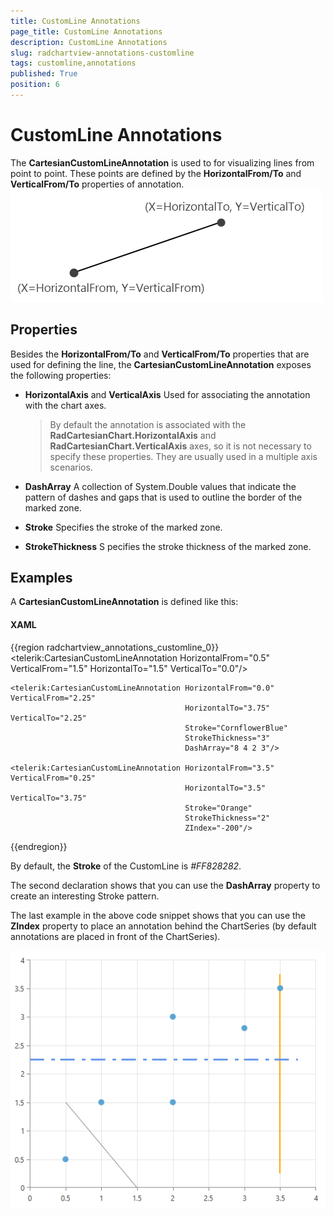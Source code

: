 ```yaml
---
title: CustomLine Annotations
page_title: CustomLine Annotations
description: CustomLine Annotations
slug: radchartview-annotations-customline
tags: customline,annotations
published: True
position: 6
---
```


# CustomLine Annotations

The __CartesianCustomLineAnnotation__ is used to for  visualizing lines from point to point. These points are defined by the __HorizontalFrom/To__ and __VerticalFrom/To__ properties of annotation.
      ![Rad Chart View-annotations-cartesian-customline-0](images/RadChartView-annotations-cartesian-customline-0.png)

## Properties

Besides the __HorizontalFrom/To__ and __VerticalFrom/To__ properties that are used for defining the line, the __CartesianCustomLineAnnotation__ exposes the following properties:
        

* __HorizontalAxis__ and __VerticalAxis__ Used for associating the annotation with the chart axes.            

	>By default the annotation is associated with the __RadCartesianChart.HorizontalAxis__ and __RadCartesianChart.VerticalAxis__ axes, so it is not necessary to specify these properties. They are usually used in a multiple axis scenarios.              

* __DashArray__ A collection of System.Double values that indicate the pattern of dashes and gaps that is used to outline the border of the marked zone.            

* __Stroke__ Specifies the stroke of the marked zone.            

* __StrokeThickness__ S pecifies the stroke thickness of the marked zone.            

## Examples

A __CartesianCustomLineAnnotation__ is defined like this:        

#### __XAML__

{{region radchartview_annotations_customline_0}}
	<telerik:CartesianCustomLineAnnotation HorizontalFrom="0.5" VerticalFrom="1.5" 
	                                       HorizontalTo="1.5" VerticalTo="0.0"/>
	
	<telerik:CartesianCustomLineAnnotation HorizontalFrom="0.0" VerticalFrom="2.25"
	                                       HorizontalTo="3.75" VerticalTo="2.25"
	                                       Stroke="CornflowerBlue" 
	                                       StrokeThickness="3"
	                                       DashArray="8 4 2 3"/>
	
	<telerik:CartesianCustomLineAnnotation HorizontalFrom="3.5" VerticalFrom="0.25"
	                                       HorizontalTo="3.5"  VerticalTo="3.75"
	                                       Stroke="Orange"
	                                       StrokeThickness="2"
	                                       ZIndex="-200"/>
{{endregion}}

By default, the __Stroke__ of the CustomLine is *#FF828282*.        

The second declaration shows that you can use the __DashArray__ property to create an interesting Stroke pattern.        

The last example in the above code snippet shows that you can use the __ZIndex__ property to place an annotation behind the ChartSeries (by default annotations are placed in front of the ChartSeries).

![Rad Chart View-annotations-cartesian-customline-1](images/RadChartView-annotations-cartesian-customline-1.png)
